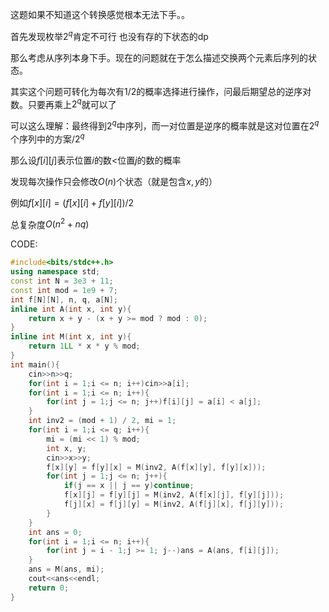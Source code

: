 这题如果不知道这个转换感觉根本无法下手。。

首先发现枚举$2^q$肯定不可行 也没有存的下状态的dp

那么考虑从序列本身下手。现在的问题就在于怎么描述交换两个元素后序列的状态。

其实这个问题可转化为每次有$1/2$的概率选择进行操作，问最后期望总的逆序对数。只要再乘上$2^q$就可以了

可以这么理解：最终得到$2^q$中序列，而一对位置是逆序的概率就是这对位置在$2^q$个序列中的方案$/2^q$ 

那么设$f[i][j]$表示位置$i$的数$<$位置$j$的数的概率

发现每次操作只会修改$O(n)$个状态（就是包含$x,y$的）

例如$f[x][i]=(f[x][i]+f[y][i])/2$

总复杂度$O(n^2+nq)$

CODE:

```cpp
#include<bits/stdc++.h>
using namespace std;
const int N = 3e3 + 11;
const int mod = 1e9 + 7;
int f[N][N], n, q, a[N];
inline int A(int x, int y){
    return x + y - (x + y >= mod ? mod : 0);
}
inline int M(int x, int y){
    return 1LL * x * y % mod;
}
int main(){
    cin>>n>>q;
    for(int i = 1;i <= n; i++)cin>>a[i];
    for(int i = 1;i <= n; i++){
        for(int j = 1;j <= n; j++)f[i][j] = a[i] < a[j];
    }
    int inv2 = (mod + 1) / 2, mi = 1;
    for(int i = 1;i <= q; i++){
        mi = (mi << 1) % mod;
        int x, y;
        cin>>x>>y;
        f[x][y] = f[y][x] = M(inv2, A(f[x][y], f[y][x]));
        for(int j = 1;j <= n; j++){
            if(j == x || j == y)continue;
            f[x][j] = f[y][j] = M(inv2, A(f[x][j], f[y][j]));
            f[j][x] = f[j][y] = M(inv2, A(f[j][x], f[j][y]));
        }
    }
    int ans = 0;
    for(int i = 1;i <= n; i++){
        for(int j = i - 1;j >= 1; j--)ans = A(ans, f[i][j]);
    }
    ans = M(ans, mi);
    cout<<ans<<endl;
    return 0;
}
```
